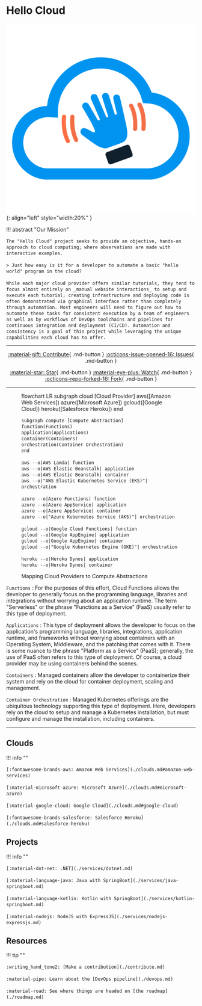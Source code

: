 # Hello Cloud

![Logo](./img/logo.png){: align="left" style="width:20%" }

!!! abstract "Our Mission"

    The "Hello Cloud" project seeks to provide an objective, hands-on approach to cloud computing; where observations are made with interactive examples.

    > Just how easy is it for a developer to automate a basic "hello world" program in the cloud?

    While each major cloud provider offers similar tutorials, they tend to focus almost entirely on _manual website interactions_ to setup and execute each tutorial; creating infrastructure and deploying code is often demonstrated via graphical interface rather than completely through automation. Most engineers will need to figure out how to automate these tasks for consistent execution by a team of engineers as well as by workflows of DevOps toolchains and pipelines for continuous integration and deployment (CI/CD). Automation and consistency is a goal of this project while leveraging the unique capabilities each cloud has to offer.

---

<div class="my-btn-group" style="text-align:center" markdown="block">

[:material-gift: Contribute](https://github.com/ourchitecture/hello-cloud){ .md-button }
[:octicons-issue-opened-16: Issues](https://github.com/ourchitecture/hello-cloud/issues){ .md-button }

[:material-star: Star](https://github.com/ourchitecture/hello-cloud){ .md-button }
[:material-eye-plus: Watch](https://github.com/ourchitecture/hello-cloud/subscription){ .md-button }
[:octicons-repo-forked-16: Fork](https://github.com/ourchitecture/hello-cloud/fork){ .md-button }

</div>

---

<figure>
<div class="mermaid mermaid-flowchart">flowchart LR
    subgraph cloud [Cloud Provider]
    aws([Amazon Web Services])
    azure([Microsoft Azure])
    gcloud([Google Cloud])
    heroku([Salesforce Heroku])
    end

    subgraph compute [Compute Abstraction]
    function(Functions)
    application(Applications)
    container(Containers)
    orchestration(Container Orchestration)
    end

    aws --o|AWS Lamda| function
    aws --o|AWS Elastic Beanstalk| application
    aws --o|AWS Elastic Beanstalk| container
    aws --o|"AWS Elastic Kubernetes Service (EKS)"| orchestration

    azure --o|Azure Functions| function
    azure --o|Azure AppService| application
    azure --o|Azure AppService| container
    azure --o|"Azure Kubernetes Service (AKS)"| orchestration

    gcloud --o|Google Cloud Functions| function
    gcloud --o|Google AppEngine| application
    gcloud --o|Google AppEngine| container
    gcloud --o|"Google Kubernetes Engine (GKE)"| orchestration

    heroku --o|Heroku Dynos| application
    heroku --o|Heroku Dynos| container
</div>
<figcaption>Mapping Cloud Providers to Compute Abstractions</figcaption>
</figure>

`Functions`
: For the purposes of this effort, Cloud Functions allows the developer to generally focus on the programming language, libraries and integrations without worrying about an application runtime. The term "Serverless" or the phrase "Functions as a Service" (FaaS) usually refer to this type of deployment.

`Applications`
: This type of deployment allows the developer to focus on the application's programming language, libraries, integrations, application runtime, and frameworks without worrying about containers with an Operating System, Middleware, and the patching that comes with it. There is some nuance to the phrase "Platform as a Service" (PaaS); generally, the use of PaaS often refers to this type of deployment. Of course, a cloud provider may be using containers behind the scenes.

`Containers`
: Managed containers allow the developer to containerize their system and rely on the cloud for container deployment, scaling and management.

`Container Orchestration`
: Managed Kubernetes offerings are the ubiquitous technology supporting this type of deployment. Here, developers rely on the cloud to setup and manage a Kubernetes installation, but must configure and manage the installation, including containers.

---

## Clouds

<a name="clouds"></a>
!!! info ""

    [:fontawesome-brands-aws: Amazon Web Services](./clouds.md#amazon-web-services)

    [:material-microsoft-azure: Microsoft Azure](./clouds.md#microsoft-azure)

    [:material-google-cloud: Google Cloud](./clouds.md#google-cloud)

    [:fontawesome-brands-salesforce: Salesforce Heroku](./clouds.md#salesforce-heroku)

## Projects

<a name="projects"></a>
!!! info ""

    [:material-dot-net: .NET](./services/dotnet.md)

    [:material-language-java: Java with SpringBoot](./services/java-springboot.md)

    [:material-language-kotlin: Kotlin with SpringBoot](./services/kotlin-springboot.md)

    [:material-nodejs: NodeJS with ExpressJS](./services/nodejs-expressjs.md)

## Resources

!!! tip ""

    :writing_hand_tone2: [Make a contribution](./contribute.md)

    :material-pipe: Learn about the [DevOps pipeline](./devops.md)

    :material-road: See where things are headed on [the roadmap](./roadmap.md)
